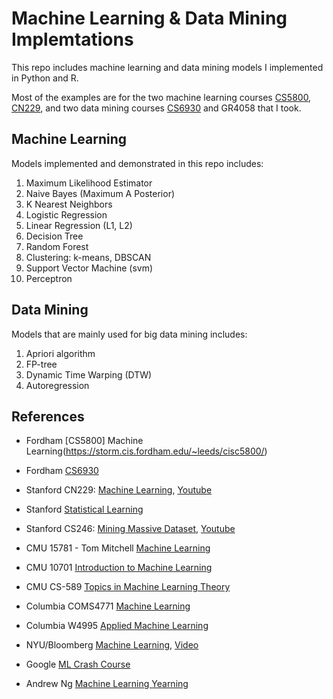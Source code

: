 # Machine Learning & Data Mining Implemtations

This repo includes machine learning and data mining models I implemented in Python and R. 

Most of the examples are for the two machine learning courses [CS5800](https://storm.cis.fordham.edu/~leeds/cisc5800/), [CN229](http://cs229.stanford.edu/syllabus.html), and two data mining courses [CS6930](https://storm.cis.fordham.edu/~yzhao/fall2018/CS6930_syllabus.html) and GR4058 that I took. 


## Machine Learning 

Models implemented and demonstrated in this repo includes: 

1. Maximum Likelihood Estimator
2. Naive Bayes (Maximum A Posterior)
3. K Nearest Neighbors
4. Logistic Regression
5. Linear Regression (L1, L2)
6. Decision Tree
7. Random Forest
8. Clustering: k-means, DBSCAN
9. Support Vector Machine (svm)
10. Perceptron 

## Data Mining 

Models that are mainly used for big data mining includes:

1. Apriori algorithm
2. FP-tree
3. Dynamic Time Warping (DTW)
4. Autoregression

## References

* Fordham [CS5800] Machine Learning(https://storm.cis.fordham.edu/~leeds/cisc5800/)

* Fordham [CS6930](https://storm.cis.fordham.edu/~yzhao/fall2018/CS6930_syllabus.html)

* Stanford CN229: [Machine Learning](http://cs229.stanford.edu/syllabus.html), [Youtube](https://www.youtube.com/playlist?list=PLLssT5z_DsK-h9vYZkQkYNWcItqhlRJLN)

* Stanford [Statistical Learning](https://lagunita.stanford.edu/courses/HumanitiesSciences/StatLearning/Winter2016/about)

* Stanford CS246: [Mining Massive Dataset](http://web.stanford.edu/class/cs246/), [Youtube](https://www.youtube.com/playlist?list=PLLssT5z_DsK9JDLcT8T62VtzwyW9LNepV)

* CMU 15781 - Tom Mitchell [Machine Learning](http://www.cs.cmu.edu/~tom/10701_sp11/lectures.shtml)

* CMU 10701 [Introduction to Machine Learning](http://www.cs.cmu.edu/~10701/lectures.html)

* CMU CS-589 [Topics in Machine Learning Theory](http://www.cs.cmu.edu/~avrim/ML09/index.html)

* Columbia COMS4771 [Machine Learning](http://www.cs.columbia.edu/~djhsu/coms4771-f18/)

* Columbia W4995 [Applied Machine Learning](http://www.cs.columbia.edu/~amueller/comsw4995s18/syllabus/)

* NYU/Bloomberg [Machine Learning](https://davidrosenberg.github.io/ml2018/#home), [Video](https://bloomberg.github.io/foml/#lectures)

* Google [ML Crash Course](https://developers.google.com/machine-learning/crash-course/)

* Andrew Ng [Machine Learning Yearning](https://gallery.mailchimp.com/dc3a7ef4d750c0abfc19202a3/files/704291d2-365e-45bf-a9f5-719959dfe415/Ng_MLY01.pdf)

